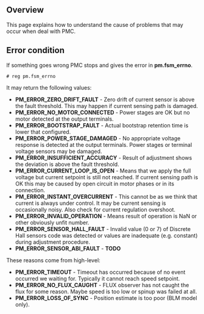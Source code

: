 ## Overview

This page explains how to understand the cause of problems that may occur when
deal with PMC.

## Error condition

If something goes wrong PMC stops and gives the error in **pm.fsm_errno**.

	# reg pm.fsm_errno

It may return the following values:

* **PM_ERROR_ZERO_DRIFT_FAULT** - Zero drift of current sensor is above the
  fault threshold. This may happen if current sensing path is damaged.
* **PM_ERROR_NO_MOTOR_CONNECTED** - Power stages are OK but no motor detected
  at the output terminals.
* **PM_ERROR_BOOTSTRAP_FAULT** - Actual bootstrap retention time is lower that
  configured.
* **PM_ERROR_POWER_STAGE_DAMAGED** - No appropriate voltage response is
  detected at the output terminals. Power stages or terminal voltage sensors
  may be damaged.
* **PM_ERROR_INSUFFICIENT_ACCURACY** - Result of adjustment shows the deviation
  is above the fault threshold.
* **PM_ERROR_CURRENT_LOOP_IS_OPEN** - Means that we apply the full voltage but
  current setpoint is still not reached. If current sensing path is OK this may
  be caused by open circuit in motor phases or in its connection.
* **PM_ERROR_INSTANT_OVERCURRENT** - This cannot be as we think that current is
  always under control. It may be current sensing is occasionally noisy. Also
  check for current regulation overshoot.
* **PM_ERROR_INVALID_OPERATION** - Means result of operation is NaN or other
  obviously unfit number.
* **PM_ERROR_SENSOR_HALL_FAULT** - Invalid value (0 or 7) of Discrete Hall
  sensors code was detected or values are inadequate (e.g. constant) during
  adjustment procedure.
* **PM_ERROR_SENSOR_ABI_FAULT** - **TODO**

These reasons come from high-level:

* **PM_ERROR_TIMEOUT** - Timeout has occurred because of no event occurred we
  waiting for. Typically it cannot reach speed setpoint.
* **PM_ERROR_NO_FLUX_CAUGHT** - FLUX observer has not caught the flux for some
  reason. Maybe speed is too low or spinup was failed at all.
* **PM_ERROR_LOSS_OF_SYNC** - Position estimate is too poor (BLM model only).

